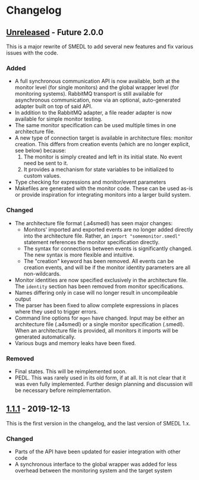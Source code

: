 Changelog
=========

[Unreleased] - Future 2.0.0
---------------------------

This is a major rewrite of SMEDL to add several new features and fix various
issues with the code.

### Added

- A full synchronous communication API is now available, both at the monitor
  level (for single monitors) and the global wrapper level (for monitoring
  systems). RabbitMQ transport is still available for asynchronous
  communication, now via an optional, auto-generated adapter built on top of
  said API.
- In addition to the RabbitMQ adapter, a file reader adapter is now available
  for simple monitor testing.
- The same monitor specification can be used multiple times in one architecture
  file.
- A new type of connection target is available in architecture files: monitor
  creation. This differs from creation events (which are no longer explicit, see
  below) because:
  1. The monitor is simply created and left in its initial state. No event need
     be sent to it.
  2. It provides a mechanism for state variables to be initialized to custom
     values.
- Type checking for expressions and monitor/event parameters
- Makefiles are generated with the monitor code. These can be used as-is or
  provide inspiration for integrating monitors into a larger build system.

### Changed

- The architecture file format (.a4smedl) has seen major changes:
  * Monitors' imported and exported events are no longer added directly into the
    architecture file. Rather, an `import "somemonitor.smedl"` statement
    references the monitor specification directly.
  * The syntax for connections between events is significantly changed. The new
    syntax is more flexible and intuitive.
  * The "creation" keyword has been removed. All events can be creation events,
    and will be if the monitor identity parameters are all non-wildcards.
- Monitor identities are now specified exclusively in the architecture file. The
  `identity` section has been removed from monitor specifications.
- Names differing only in case will no longer result in uncompileable output
- The parser has been fixed to allow complete expressions in places where they
  used to trigger errors.
- Command line options for `mgen` have changed. Input may be either an
  architecture file (.a4smedl) or a single monitor specification (.smedl). When
  an architecture file is provided, all monitors it imports will be generated
  automatically.
- Various bugs and memory leaks have been fixed.

### Removed

- Final states. This will be reimplemented soon.
- PEDL. This was rarely used in its old form, if at all. It is not clear that it
  was even fully implemented. Further design planning and discussion will be
  necessary before reimplementation.

[1.1.1] - 2019-12-13
--------------------

This is the first version in the changelog, and the last version of SMEDL 1.x.

### Changed

- Parts of the API have been updated for easier integration with other code
- A synchronous interface to the global wrapper was added for less overhead
  between the monitoring system and the target system

[Unreleased]: https://gitlab.precise.seas.upenn.edu/smedl/smedl/compare/smedl2...v1.1.1
[1.1.1]: https://gitlab.precise.seas.upenn.edu/smedl/smedl/-/tags/v1.1.1
